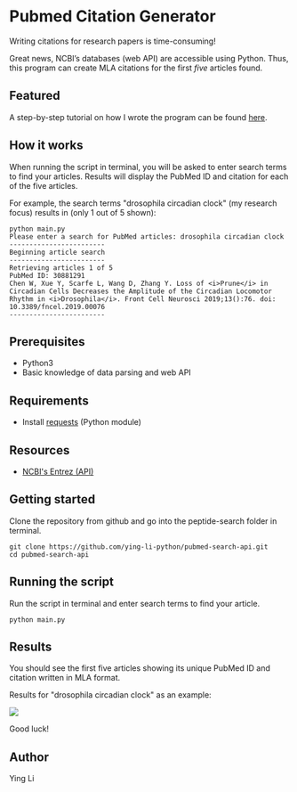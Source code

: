 # Pubmed Citation Generator

Writing citations for research papers is time-consuming!

Great news, NCBI’s databases (web API) are accessible using Python. Thus, this program can create MLA citations for the first *five* articles found.

## Featured 
A step-by-step tutorial on how I wrote the program can be found [here](https://creativepython.wordpress.com/2019/04/01/biologypython-retrieve-ncbis-pubmed-articles-and-create-citations-with-python-tutorial/).

## How it works 
When running the script in terminal, you will be asked to enter search terms to find your articles. Results will display the PubMed ID and citation for each of the five articles. 

For example, the search terms "drosophila circadian clock" (my research focus) results in (only 1 out of 5 shown): 
```
python main.py 
Please enter a search for PubMed articles: drosophila circadian clock 
------------------------
Beginning article search
------------------------
Retrieving articles 1 of 5
PubMed ID: 30881291
Chen W, Xue Y, Scarfe L, Wang D, Zhang Y. Loss of <i>Prune</i> in Circadian Cells Decreases the Amplitude of the Circadian Locomotor Rhythm in <i>Drosophila</i>. Front Cell Neurosci 2019;13():76. doi: 10.3389/fncel.2019.00076
------------------------
```


## Prerequisites
- Python3
- Basic knowledge of data parsing and web API 

## Requirements
- Install [requests](https://www.pythonforbeginners.com/requests/using-requests-in-python) (Python module)

## Resources 
- [NCBI's Entrez (API)](https://www.ncbi.nlm.nih.gov/books/NBK25500/) 

## Getting started 
Clone the repository from github and go into the peptide-search folder in terminal.
```
git clone https://github.com/ying-li-python/pubmed-search-api.git
cd pubmed-search-api
```

## Running the script 

Run the script in terminal and enter search terms to find your article.
```
python main.py
```

## Results 
You should see the first five articles showing its unique PubMed ID and citation written in MLA format. 

Results for "drosophila circadian clock" as an example:

<img src="https://raw.githubusercontent.com/ying-li-python/pubmed-search-api/master/Images/results.png"> 

Good luck! 

## Author
Ying Li 
